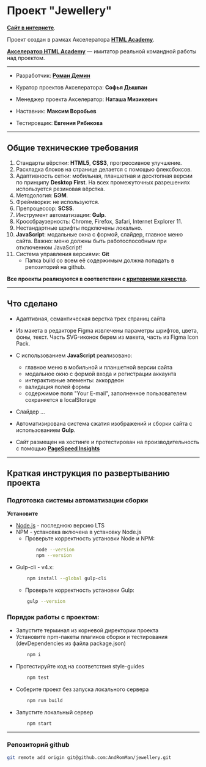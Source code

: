 # Проект "Jewellery"

**[Сайт в интернете](https://demindesign.ru/jewellery/)**.

Проект создан в рамках Акселератора **[HTML Academy](https://htmlacademy.ru/about)**.

**[Акселератор HTML Academy](https://l.htmlacademy.ru/graduates#rec177038888)** — имитатор реальной командной работы над проектом.

* * *
* Разработчик: **[Роман Демин](https://htmlacademy.ru/profile/id219593)**

* Куратор проектов Акселератора: **Софья Дышпан**
* Менеджер проекта Акселератор: **Наташа Мизикевич**
* Наставник: **Максим Воробьев**
* Тестировщик: **Евгения Рябикова**

* * *
## Общие технические требования

1. Стандарты вёрстки: **HTML5**, **CSS3**, прогрессивное улучшение.
2. Раскладка блоков на странице делается с помощью флексбоксов.
3. Адаптивность сетки: мобильная, планшетная и десктопная версии по принципу **Desktop First**.
На всех промежуточных разрешениях используется резиновая вёрстка.
4. Методология: **БЭМ**.
5. Фреймворки: не используются.
6. Препроцессор: **SCSS**.
7. Инструмент автоматизации: **Gulp**.
8. Кроссбраузерность: Chrome, Firefox, Safari, Internet Explorer 11.
9. Нестандартные шрифты подключены локально.
10. **JavaScript**: модальные окна с формой, слайдер, главное меню сайта. Важно: меню должны быть работоспособным при отключенном JavaScript!
12. Система управления версиями: **Git**
    * Папка build со всем её содержимым должна попадать в репозиторий на github.

**Все проекты реализуются в соответствии с [критериями качества](https://www.notion.so/3-eec24ee0d0fd44a6b69562df857f15b1).**

* * *
## Что сделано

* Адаптивная, семантическая верстка трех страниц сайта 
* Из макета в редакторе Figma извлечены параметры шрифтов, цвета, фоны, текст. Часть SVG-иконок берем из макета, часть из Figma Icon Pack.
* C использованием **JavaScript** реализовано:
  - главное меню в мобильной и планшетной версии сайта
  - модальное окно с формой входа и регистрации аккаунта
  - интерактивные элементы: аккордеон
  - валидация полей формы
  - содержимое поля "Your E-mail", заполненное пользователем сохраняется в localStorage

* Слайдер ...
* Автоматизирована система сжатия изображений и сборки сайта с использованием **Gulp**.
* Сайт размещен на хостинге и протестирован на производительность c помощью **[PageSpeed Insights]()**


* * *
## Краткая инструкция по развертыванию проекта

### Подготовка системы автоматизации сборки

**Установите**
  * [Node.js](https://nodejs.org/ru/) - последнюю версию LTS
  * NPM - установка включена в установку Node.js
    * Проверьте корректность установки Node и NPM:
        ```bash
            node --version
            npm --version
        ```
  * Gulp-cli - v4.x: 
    ```bash
        npm install --global gulp-cli
    ```
    * Проверьте корректность установки Gulp:
    ```bash
        gulp --version
    ```

### Порядок работы с проектом:
* Запустите терминал из корневой директории проекта
* Установите npm-пакеты плагинов сборки и тестирования (devDependencies из файла package.json) 
  ```bash
      npm i
  ```
* Протестируйте код на соответствия style-guides
  ```bash 
      npm test
  ```
* Соберите проект без запуска локального сервера
  ```bash
      npm run build
  ```
* Запустите локальный сервер
  ```bash
      npm start
  ```

* * *
### Репозиторий github
```bash
git remote add origin git@github.com:AndRomMan/jewellery.git
```
